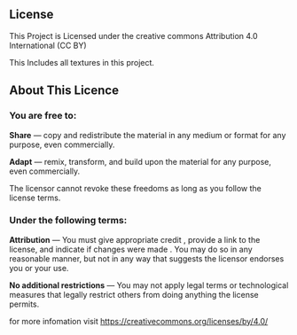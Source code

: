 ## License ##
This Project is Licensed under the creative commons Attribution 4.0 International (CC BY)

This Includes all textures in this project. 

## About This Licence ##

### You are free to:  ###

**Share**  — copy and redistribute the material in any medium or format for any purpose, even commercially. 

**Adapt** — remix, transform, and build upon the material for any purpose, even commercially. 

The licensor cannot revoke these freedoms as long as you follow the license terms. 

### Under the following terms: ###

**Attribution** — You must give appropriate credit , provide a link to the license, and indicate if changes were made . You may do so in any reasonable manner, but not in any way that suggests the licensor endorses you or your use. 

**No additional restrictions** — You may not apply legal terms or technological measures that legally restrict others from doing anything the license permits.

for more infomation visit https://creativecommons.org/licenses/by/4.0/ 
